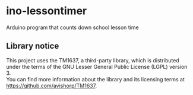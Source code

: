 # ino-lessontimer

Arduino program that counts down school lesson time

## Library notice

This project uses the TM1637, a third-party library, which is distributed under the terms of the GNU Lesser General Public License (LGPL) version 3.  
You can find more information about the library and its licensing terms at <https://github.com/avishorp/TM1637>.
